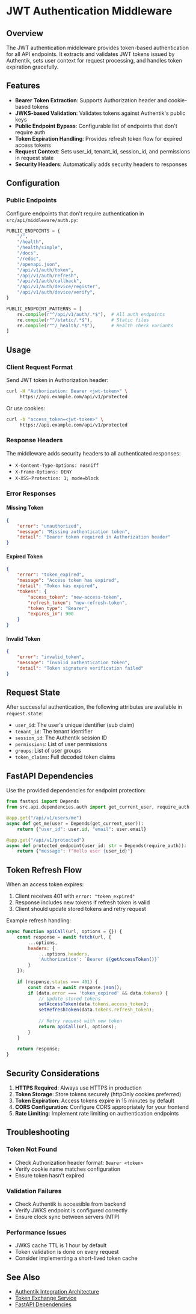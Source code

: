 # JWT Authentication Middleware

## Overview

The JWT authentication middleware provides token-based authentication for all API endpoints. It extracts and validates JWT tokens issued by Authentik, sets user context for request processing, and handles token expiration gracefully.

## Features

- **Bearer Token Extraction**: Supports Authorization header and cookie-based tokens
- **JWKS-based Validation**: Validates tokens against Authentik's public keys
- **Public Endpoint Bypass**: Configurable list of endpoints that don't require auth
- **Token Expiration Handling**: Provides refresh token flow for expired access tokens
- **Request Context**: Sets user_id, tenant_id, session_id, and permissions in request state
- **Security Headers**: Automatically adds security headers to responses

## Configuration

### Public Endpoints

Configure endpoints that don't require authentication in `src/api/middleware/auth.py`:

```python
PUBLIC_ENDPOINTS = {
    "/",
    "/health",
    "/health/simple",
    "/docs",
    "/redoc",
    "/openapi.json",
    "/api/v1/auth/token",
    "/api/v1/auth/refresh",
    "/api/v1/auth/callback",
    "/api/v1/auth/device/register",
    "/api/v1/auth/device/verify",
}

PUBLIC_ENDPOINT_PATTERNS = [
    re.compile(r"^/api/v1/auth/.*$"),  # All auth endpoints
    re.compile(r"^/static/.*$"),       # Static files
    re.compile(r"^/_health/.*$"),      # Health check variants
]
```

## Usage

### Client Request Format

Send JWT token in Authorization header:

```bash
curl -H "Authorization: Bearer <jwt-token>" \
     https://api.example.com/api/v1/protected
```

Or use cookies:

```bash
curl -b "access_token=<jwt-token>" \
     https://api.example.com/api/v1/protected
```

### Response Headers

The middleware adds security headers to all authenticated responses:

- `X-Content-Type-Options: nosniff`
- `X-Frame-Options: DENY`
- `X-XSS-Protection: 1; mode=block`

### Error Responses

#### Missing Token

```json
{
    "error": "unauthorized",
    "message": "Missing authentication token",
    "detail": "Bearer token required in Authorization header"
}
```

#### Expired Token

```json
{
    "error": "token_expired",
    "message": "Access token has expired",
    "detail": "Token has expired",
    "tokens": {
        "access_token": "new-access-token",
        "refresh_token": "new-refresh-token",
        "token_type": "Bearer",
        "expires_in": 900
    }
}
```

#### Invalid Token

```json
{
    "error": "invalid_token",
    "message": "Invalid authentication token",
    "detail": "Token signature verification failed"
}
```

## Request State

After successful authentication, the following attributes are available in `request.state`:

- `user_id`: The user's unique identifier (sub claim)
- `tenant_id`: The tenant identifier
- `session_id`: The Authentik session ID
- `permissions`: List of user permissions
- `groups`: List of user groups
- `token_claims`: Full decoded token claims

## FastAPI Dependencies

Use the provided dependencies for endpoint protection:

```python
from fastapi import Depends
from src.api.dependencies.auth import get_current_user, require_auth

@app.get("/api/v1/users/me")
async def get_me(user = Depends(get_current_user)):
    return {"user_id": user.id, "email": user.email}

@app.get("/api/v1/protected")
async def protected_endpoint(user_id: str = Depends(require_auth)):
    return {"message": f"Hello user {user_id}"}
```

## Token Refresh Flow

When an access token expires:

1. Client receives 401 with `error: "token_expired"`
2. Response includes new tokens if refresh token is valid
3. Client should update stored tokens and retry request

Example refresh handling:

```javascript
async function apiCall(url, options = {}) {
    const response = await fetch(url, {
        ...options,
        headers: {
            ...options.headers,
            'Authorization': `Bearer ${getAccessToken()}`
        }
    });
    
    if (response.status === 401) {
        const data = await response.json();
        if (data.error === 'token_expired' && data.tokens) {
            // Update stored tokens
            setAccessToken(data.tokens.access_token);
            setRefreshToken(data.tokens.refresh_token);
            
            // Retry request with new token
            return apiCall(url, options);
        }
    }
    
    return response;
}
```

## Security Considerations

1. **HTTPS Required**: Always use HTTPS in production
2. **Token Storage**: Store tokens securely (httpOnly cookies preferred)
3. **Token Expiration**: Access tokens expire in 15 minutes by default
4. **CORS Configuration**: Configure CORS appropriately for your frontend
5. **Rate Limiting**: Implement rate limiting on authentication endpoints

## Troubleshooting

### Token Not Found

- Check Authorization header format: `Bearer <token>`
- Verify cookie name matches configuration
- Ensure token hasn't expired

### Validation Failures

- Check Authentik is accessible from backend
- Verify JWKS endpoint is configured correctly
- Ensure clock sync between servers (NTP)

### Performance Issues

- JWKS cache TTL is 1 hour by default
- Token validation is done on every request
- Consider implementing a short-lived token cache

## See Also

- [Authentik Integration Architecture](../../architecture/authentik-integration.md)
- [Token Exchange Service](../services/token-exchange.md)
- [FastAPI Dependencies](../dependencies/auth.md)